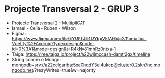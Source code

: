 # Projecte Transversal 2 - GRUP 3

* Projecte Transversal 2 - MultipliCAT
* Ismael - Celia - Ruben - Wilson
* Figma: https://www.figma.com/file/5YUF5JE4UYbpVkfAI6sjaX/Pantalles-Vuetify%2FAndroid?type=design&node-id=0%3A1&mode=design&t=R4kNv81mnRz0ntxa-1
* Taiga: https://tree.taiga.io/project/a22wilmccash-damtr2gx/timeline
* String connexio Mongo: mongodb+srv://a22celgariba:5xaChqdY3ei4ukcp@cluster0.2skn7nc.mongodb.net/?retryWrites=true&w=majority
